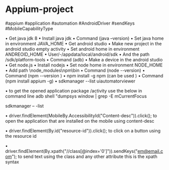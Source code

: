# Appium-project
#appium #application #automation #AndroidDriver #sendKeys #MobileCapabilityType

•	Get java jdk 8 
•	Install java jdk 
•	Command (java –version)
•	Set java home in environment JAVA_HOME
•	Get android studio 
•	Make new project in the android studio empty activity 
•	Set android home in environment ANDREOID_HOME
•	User/-/appdata/local/android/sdk
•	And the path /sdk/platform-tools
•	Command (adb)
•	Make a device in the android studio 
•	Get node.js
•	Install nodejs
•	Set node home in environment NODE_HOME
•	Add path \node_modules\npm\bin
•	Command (node --version)
•	Command (npm  --version )
•	npm install -g npm   (can be used )
•	Command (npm install appium -g)
•	sdkmanager  --list 
uiautomatorviewer 

•	to get the opened application package /activity use the below in command line 
adb shell "dumpsys window | grep -E mCurrentFocus 

sdkmanager – -list 








•	driver.findElement(MobileBy.AccessibilityId("Content-desc")).click();
to open the application that are installed on the mobile using content-desc

•	driver.findElement(By.id("resource-id")).click();
to click on a button using the resource id 

•	driver.findElement(By.xpath("//class[@index='0']")).sendKeys("em@email.com");
to send text using the class and any other attribute this is the xpath syntax 


